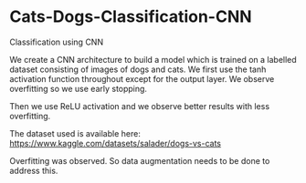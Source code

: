 # Cats-Dogs-Classification-CNN
Classification using CNN

We create a CNN architecture to build a model which is trained on a labelled dataset consisting of images of dogs and cats.
We first use the tanh activation function throughout except for the output layer.
We observe overfitting so we use early stopping.

Then we use ReLU activation and we observe better results with less overfitting.

The dataset used is available here: https://www.kaggle.com/datasets/salader/dogs-vs-cats

Overfitting was observed. So data augmentation needs to be done to address this.
